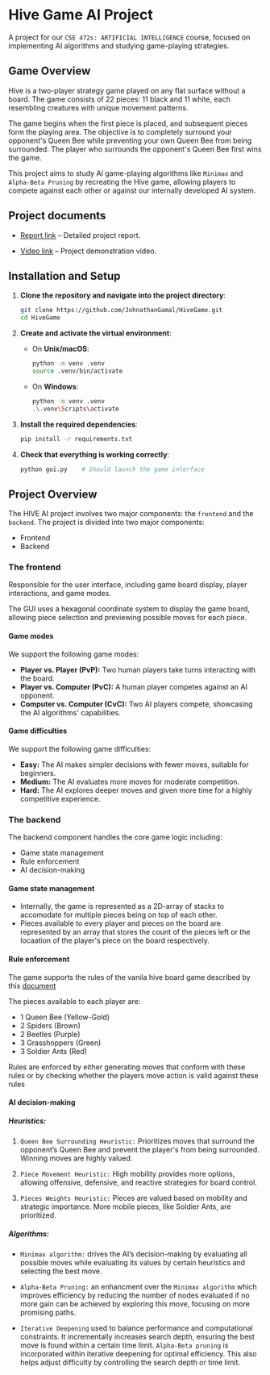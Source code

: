 # Hive Game AI Project
A project for our `CSE 472s: ARTIFICIAL INTELLIGENCE` course, focused on implementing AI algorithms and studying game-playing strategies.

## Game Overview
Hive is a two-player strategy game played on any flat surface without a board. The game consists of 22 pieces: 11 black and 11 white, each resembling creatures with unique movement patterns.

The game begins when the first piece is placed, and subsequent pieces form the playing area. The objective is to completely surround your opponent's Queen Bee while preventing your own Queen Bee from being surrounded. The player who surrounds the opponent's Queen Bee first wins the game.

This project aims to study AI game-playing algorithms like `Minimax` and `Alpha-Beta Pruning` by recreating the Hive game, allowing players to compete against each other or against our internally developed AI system.


## Project documents

- [Report link](https://docs.google.com/document/d/1x2XxNLScSTTDHhFSzYN4qggKg_jJV0k8jCkGaN62ES4/edit?usp=sharing)  – Detailed project report.

- [Video link](https://www.youtube.com/watch?v=zbcmykzmZIE&feature=youtu.be) – Project demonstration video.

## Installation and Setup

1. **Clone the repository and navigate into the project directory**:
   ```bash
   git clone https://github.com/JohnathanGamal/HiveGame.git
   cd HiveGame
   ```

2. **Create and activate the virtual environment**:  
   - On **Unix/macOS**:
     ```bash
     python -m venv .venv
     source .venv/bin/activate
     ```
   - On **Windows**:
     ```bash
     python -m venv .venv
     .\.venv\Scripts\activate
     ```

3. **Install the required dependencies**:
   ```bash
   pip install -r requirements.txt
   ```

4. **Check that everything is working correctly**:
   ```bash
   python gui.py    # Should launch the game interface
   ```

## Project Overview

The HIVE AI project involves two major components: the `frontend` and the `backend`. 
The project is divided into two major components:
- Frontend
- Backend

### The frontend

Responsible for the user interface, including game board display, player interactions, and game modes.

The GUI uses a hexagonal coordinate system to display the game board, allowing piece selection and previewing possible moves for each piece.

#### Game modes

We support the following game modes:
- **Player vs. Player (PvP):** Two human players take turns interacting with the board.
- **Player vs. Computer (PvC):** A human player competes against an AI opponent.
- **Computer vs. Computer (CvC):** Two AI players compete, showcasing the AI algorithms' capabilities.

#### Game difficulties

We support the following game difficulties:
- **Easy:** The AI makes simpler decisions with fewer moves, suitable for beginners.
- **Medium:** The AI evaluates more moves for moderate competition.
- **Hard:** The AI explores deeper moves and given more time for a highly competitive experience.

### The backend

The backend component handles the core game logic including:
- Game state management
- Rule enforcement
- AI decision-making

#### Game state management

- Internally, the game is represented as a 2D-array of stacks to accomodate for multiple pieces being on top of each other.
- Pieces available to every player and pieces on the board are represented by an array that stores the count of the pieces left or the locaation of the player's piece on the board respectively.

#### Rule enforcement

The game supports the rules of the vanila hive board game described by this [document](https://www.ultraboardgames.com/hive/game-rules.php)

The pieces available to each player are:
- 1 Queen Bee (Yellow-Gold)
- 2 Spiders (Brown)
- 2 Beetles (Purple)
- 3 Grasshoppers (Green)
- 3 Soldier Ants (Red)

Rules are enforced by either generating moves that conform with these rules or by checking whether the players move action is valid against these rules

#### AI decision-making

##### Heuristics:

1. `Queen Bee Surrounding Heuristic:`
Prioritizes moves that surround the opponent’s Queen Bee and prevent the player's from being surrounded. Winning moves are highly valued.

2. `Piece Movement Heuristic:`
High mobility provides more options, allowing offensive, defensive, and reactive strategies for board control.

3. `Pieces Weights Heuristic:`
Pieces are valued based on mobility and strategic importance. More mobile pieces, like Soldier Ants, are prioritized.

##### Algorithms:

- `Minimax algorithm:`
drives the AI’s decision-making by evaluating all possible moves while evaluating its values by certain heuristics and selecting the best move. 

- `Alpha-Beta Pruning:`
an enhancment over the `Minimax algorithm` which improves efficiency by reducing the number of nodes evaluated if no more gain can be achieved by exploring this move, focusing on more promising paths.

- `Iterative Deepening`
used to balance performance and computational constraints. It incrementally increases search depth, ensuring the best move is found within a certain time limit. `Alpha-Beta pruning` is incorporated within iterative deepening for optimal efficiency. This also helps adjust difficulty by controlling the search depth or time limit.
